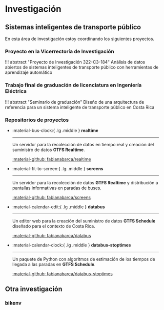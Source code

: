 # Investigación

## Sistemas inteligentes de transporte público

En esta área de investigación estoy coordinando los siguientes proyectos.

### Proyecto en la Vicerrectoría de Investigación

!!! abstract "Proyecto de Investigación 322-C3-184"
    Análisis de datos abiertos de sistemas inteligentes de transporte público con herramientas de aprendizaje automático

### Trabajo final de graduación de licenciatura en Ingeniería Eléctrica

!!! abstract "Seminario de graduación"
    Diseño de una arquitectura de referencia para un sistema inteligente de transporte público en Costa Rica

### Repositorios de proyectos

<div class="grid cards" markdown>

-  :material-bus-clock:{ .lg .middle } __realtime__
    
    ---
    
    Un servidor para la recolección de datos en tiempo real y creación del suministro de datos **GTFS Realtime**.

    [:material-github: fabianabarca/realtime](https://github.com/fabianabarca/realtime)

-  :material-fit-to-screen:{ .lg .middle } **screens**
    
    ---
    
    Un servidor para la recolección de datos **GTFS Realtime** y distribución a pantallas informativas en paradas de buses. 
    
    [:material-github: fabianabarca/screens](https://github.com/fabianabarca/screens)

-  :material-calendar-edit:{ .lg .middle } **databus**
    
    ---
    
    Un editor web para la creación del suministro de datos **GTFS Schedule** diseñado para el contexto de Costa Rica. 
    
    [:material-github: fabianabarca/databus](https://github.com/fabianabarca/databus)

-  :material-calendar-clock:{ .lg .middle } **databus-stoptimes**
    
    ---
    
    Un paquete de Python con algoritmos de estimación de los tiempos de llegada a las paradas en **GTFS Schedule**. 
    
    [:material-github: fabianabarca/databus-stoptimes](https://github.com/fabianabarca/databus-stoptimes)

</div>

## Otra investigación

### bikenv